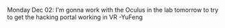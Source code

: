 Monday Dec 02: I'm gonna work with the Oculus in the lab tomorrow to try to get the hacking portal working in VR -YuFeng

